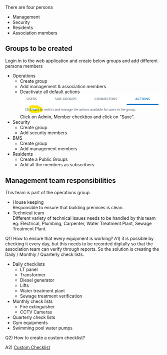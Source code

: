 There are four persona
- Management 
- Security  
- Residents 
- Association members 
## Groups to be created
Login in to the web application and create below groups and add different persona members
- Operations 
    - Create group
    - Add management & association members
    - Deactivate all default actions
    ![restrict actions](Media/RestrictActions.jpg)
    Click on Admin, Member checkbox and click on "Save".
- Security
    - Create group
    - Add security members
- BMS 
    - Create group
    - Add management members
- Residents
    - Create a Public Groups
    - Add all the members as subscribers

## Management team responsibilities
This team is part of the operations group
- House keeping    
    Responsible to ensure that building premises is clean.
- Technical team   
    Different variety of technical issues needs to be handled by this team eg: Electrical, Plumbing, Carpenter, Water Treatment Plant, Sewage Treatment Plant.

Q1) How to ensure that every equipment is working?
A1) it is possible by checking it every day, but this needs to be recorded digitally so that the association team can verify through reports. So the solution is creating the Daily / Monthly / Quarterly check lists. 

- Daily checklists
  - LT panel
  - Transformer
  - Diesel generator
  - Lifts
  - Water treatment plant 
  - Sewage treatment verification
- Monthly check lists
  - Fire extinguisher
  - CCTV Cameras
 - Quarterly check lists
  - Gym equipments
  - Swimming pool water pumps

Q2) How to create a custom checklist?

A2) [Custom Checklist](CustomChecklist.md)
